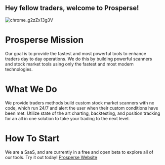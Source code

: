
## Hey fellow traders, welcome to Prosperse!
![chrome_g2zZx13g3V](https://user-images.githubusercontent.com/29615807/224507462-081999de-9c3e-458f-89f9-fcf4b8d24998.png)

# Prosperse Mission
Our goal is to provide the fastest and most powerful tools to enhance traders day to day operations. We do this by building powerful scanners and stock market tools using only the fastest and most modern technologies.

# What We Do
We provide traders methods build custom stock market scanners with no code, which run 24/7 and alert the user when their custom conditions have been met. Utilize state of the art charting, backtesting, and position tracking for an all in one solution to take your trading to the next level.

# How To Start
We are a SaaS, and are currently in a free and open beta to explore all of our tools. Try it out today!
[Prosperse Website](https://prosperse.com)

